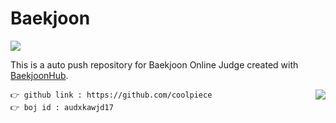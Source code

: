 # Baekjoon
<img src="https://img.shields.io/badge/c++-00599C?style=flat-square&logo=c%2B%2B&logoColor=white"/></a>

This is a auto push repository for Baekjoon Online Judge created with [BaekjoonHub](https://github.com/BaekjoonHub/BaekjoonHub).

<img align='right' src="http://mazassumnida.wtf/api/v2/generate_badge?boj=audxkawjd17">

```
👉 github link : https://github.com/coolpiece
👉 boj id : audxkawjd17
```
